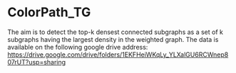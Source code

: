 # ColorPath_TG
The aim is to detect the top-k densest connected subgraphs as a set of k subgraphs having the largest density in the weighted graph.
The data is available on the following google drive address:
https://drive.google.com/drive/folders/1EKFHeiWKqLy_YLXalGU6RCWnep807rUT?usp=sharing
